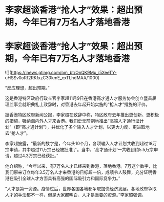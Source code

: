 # 李家超谈香港“抢人才”效果：超出预期，今年已有7万名人才落地香港

# 李家超谈香港“抢人才”效果：超出预期，今年已有7万名人才落地香港

![](https://inews.gtimg.com/om_bt/OnQK9Mu_i5XeeTY-
uHSSv0oRf2RKfxzC30kmE_cxTLhdMAA/1000)

“反应理想，超出预期。”

这是香港特区政府行政长官李家超11月9日在香港高才通人才服务协会创立暨首届理监事会就职典礼上致辞时，对香港去年起开始实施的“抢人才”措施的评价。

据香港特区政府新闻公报，李家超在致辞中称，特区政府去年推出更创新、更积极的措施，吸纳海内外人才来香港。我们史无前例地推出“高端人才通行证计划”（即“高才通计划”），并优化了多个输入人才计划，以更大力度、更进取地去“抢人才”。

李家超披露，“最新的数字是，今年头10个月，各项输入人才计划共收到超过18万宗申请，其中超过11万宗已经被批准了。当中，‘高才通计划’一共收到约5.5万宗申请，超过4.3万宗已经获批。”

他介绍称，“今年以来，有7万名人才已经来到香港，落地香港。7万这个数字，比我们原来订立每年3.5万名人才来香港的目标超一倍，成绩令人鼓舞，充分证明香港在吸引全球人才方面具有高强的国际吸引力和国际竞争力。”

“人才是第一资源。疫情过后，世界各国各地都争取加快经济发展。各地政府争取人才的手法都不一样，但是大家都明白，人才是重要的资源。”李家超强调。

